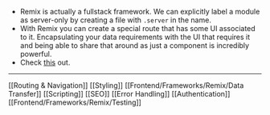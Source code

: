 - Remix is actually a fullstack framework. We can explicitly label a module as server-only by creating a file with `.server` in the name.
- With Remix you can create a special route that has some UI associated to it. Encapsulating your data requirements with the UI that requires it and being able to share that around as just a component is incredibly powerful.
- Check [this](https://www.epicweb.dev/tips/javascript-module-evaluation-order-on-the-web) out.
----
[[Routing & Navigation]]
[[Styling]]
[[Frontend/Frameworks/Remix/Data Transfer]]
[[Scripting]]
[[SEO]]
[[Error Handling]]
[[Authentication]]
[[Frontend/Frameworks/Remix/Testing]]